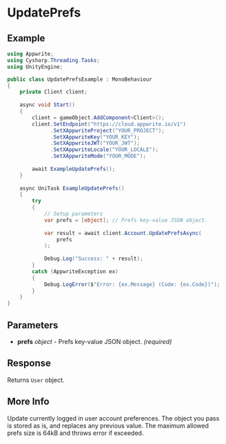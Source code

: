 # UpdatePrefs

## Example

```csharp
using Appwrite;
using Cysharp.Threading.Tasks;
using UnityEngine;

public class UpdatePrefsExample : MonoBehaviour
{
    private Client client;
    
    async void Start()
    {
        client = gameObject.AddComponent<Client>();
        client.SetEndpoint("https://cloud.appwrite.io/v1")
              .SetXAppwriteProject("YOUR_PROJECT");
              .SetXAppwriteKey("YOUR_KEY");
              .SetXAppwriteJWT("YOUR_JWT");
              .SetXAppwriteLocale("YOUR_LOCALE");
              .SetXAppwriteMode("YOUR_MODE");
        
        await ExampleUpdatePrefs();
    }
    
    async UniTask ExampleUpdatePrefs()
    {
        try
        {
            // Setup parameters
            var prefs = [object]; // Prefs key-value JSON object.
            
            var result = await client.Account.UpdatePrefsAsync(
                prefs
            );
            
            Debug.Log("Success: " + result);
        }
        catch (AppwriteException ex)
        {
            Debug.LogError($"Error: {ex.Message} (Code: {ex.Code})");
        }
    }
}
```

## Parameters

- **prefs** *object* - Prefs key-value JSON object. *(required)*

## Response

Returns `User` object.
## More Info

Update currently logged in user account preferences. The object you pass is stored as is, and replaces any previous value. The maximum allowed prefs size is 64kB and throws error if exceeded.
